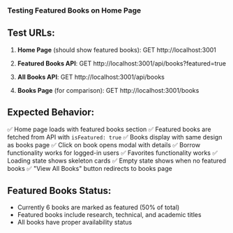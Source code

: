 ### Testing Featured Books on Home Page

## Test URLs:

1. **Home Page** (should show featured books):
   GET http://localhost:3001

2. **Featured Books API**:
   GET http://localhost:3001/api/books?featured=true

3. **All Books API**:
   GET http://localhost:3001/api/books

4. **Books Page** (for comparison):
   GET http://localhost:3001/books

## Expected Behavior:

✅ Home page loads with featured books section
✅ Featured books are fetched from API with `isFeatured: true`
✅ Books display with same design as books page
✅ Click on book opens modal with details
✅ Borrow functionality works for logged-in users
✅ Favorites functionality works
✅ Loading state shows skeleton cards
✅ Empty state shows when no featured books
✅ "View All Books" button redirects to books page

## Featured Books Status:
- Currently 6 books are marked as featured (50% of total)
- Featured books include research, technical, and academic titles
- All books have proper availability status
